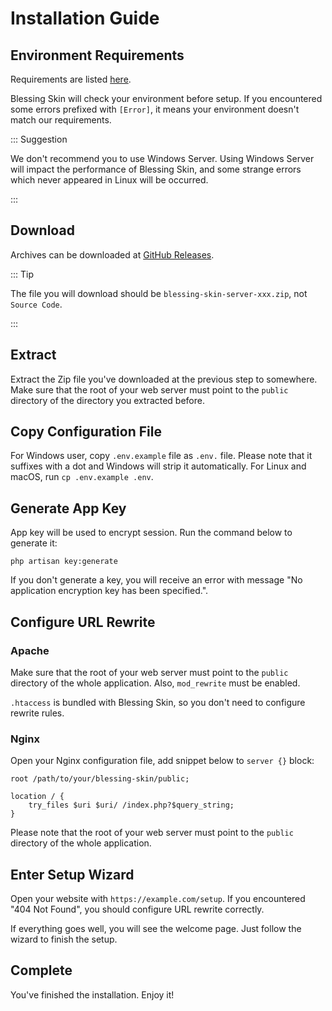 # Installation Guide

## Environment Requirements

Requirements are listed [here](https://github.com/bs-community/blessing-skin-server/blob/master/README_EN.md#requirements).

Blessing Skin will check your environment before setup. If you encountered some errors prefixed with `[Error]`, it means your environment doesn't match our requirements.

::: Suggestion

We don't recommend you to use Windows Server. Using Windows Server will impact the performance of Blessing Skin, and some strange errors which never appeared in Linux will be occurred.

:::

## Download

Archives can be downloaded at [GitHub Releases](https://github.com/bs-community/blessing-skin-server/releases).

::: Tip

The file you will download should be `blessing-skin-server-xxx.zip`, not `Source Code`.

:::

## Extract

Extract the Zip file you've downloaded at the previous step to somewhere. Make sure that the root of your web server must point to the `public` directory of the directory you extracted before.

## Copy Configuration File

For Windows user, copy `.env.example` file as `.env.` file. Please note that it suffixes with a dot and Windows will strip it automatically. For Linux and macOS, run `cp .env.example .env`.

## Generate App Key

App key will be used to encrypt session. Run the command below to generate it:

```
php artisan key:generate
```

If you don't generate a key, you will receive an error with message "No application encryption key has been specified.".

## Configure URL Rewrite

### Apache

Make sure that the root of your web server must point to the `public` directory of the whole application. Also, `mod_rewrite` must be enabled.

`.htaccess` is bundled with Blessing Skin, so you don't need to configure rewrite rules.

### Nginx

Open your Nginx configuration file, add snippet below to `server {}` block:

```nginx
root /path/to/your/blessing-skin/public;

location / {
    try_files $uri $uri/ /index.php?$query_string;
}
```

Please note that the root of your web server must point to the `public` directory of the whole application.

## Enter Setup Wizard

Open your website with `https://example.com/setup`. If you encountered "404 Not Found", you should configure URL rewrite correctly.

If everything goes well, you will see the welcome page. Just follow the wizard to finish the setup.

## Complete

You've finished the installation. Enjoy it!